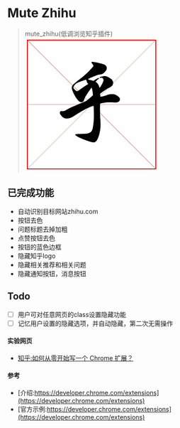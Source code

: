 # Mute Zhihu

> mute_zhihu(低调浏览知乎插件)
![乎](/mutezhihu.png)

## 已完成功能

- 自动识别目标网站zhihu.com
- 按钮去色  
- 问题标题去掉加粗  
- 点赞按钮去色  
- 按钮的蓝色边框  
- 隐藏知乎logo  
- 隐藏相关推荐和相关问题  
- 隐藏通知按钮，消息按钮   

## Todo

- [ ] 用户可对任意网页的class设置隐藏功能  
- [ ] 记忆用户设置的隐藏选项，并自动隐藏，第二次无需操作  

#### 实验网页

- [知乎:如何从零开始写一个 Chrome 扩展？](https://www.zhihu.com/question/20179805)

#### 参考

- [介绍:https://developer.chrome.com/extensions](https://developer.chrome.com/extensions)
- [官方示例:https://developer.chrome.com/extensions](https://developer.chrome.com/extensions)
